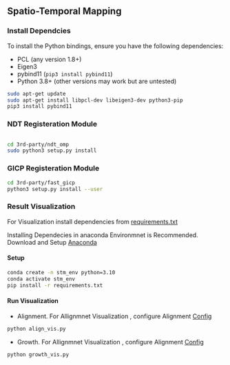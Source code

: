 ## Spatio-Temporal Mapping

### Install Dependcies

To install the Python bindings, ensure you have the following dependencies:
- PCL (any version 1.8+)
- Eigen3
- pybind11 (`pip3 install pybind11`)
- Python 3.8+ (other versions may work but are untested)

```sh
sudo apt-get update
sudo apt-get install libpcl-dev libeigen3-dev python3-pip
pip3 install pybind11
```
### NDT Registeration Module 

```bash

cd 3rd-party/ndt_omp
sudo python3 setup.py install
```
### GICP Registeration Module 
```bash
cd 3rd-party/fast_gicp
python3 setup.py install --user
```

### Result Visualization

For Visualization install dependencies from [requirements.txt](requirements.txt)

Installing Dependecies in anaconda Environmnet is Recommended. 
Download and Setup [Anaconda](https://www.anaconda.com/download)

#### Setup

```bash
conda create -n stm_env python=3.10
conda activate stm_env
pip install -r requirements.txt

```
#### Run Visualization
- Alignment.
For Allignmnet Visualization , configure Alignment [Config](config/allign_config.yaml)

```bash
python align_vis.py
```

- Growth.
For Allignmnet Visualization , configure Alignment [Config](config/growth_vis.yaml)

```bash
python growth_vis.py
```



